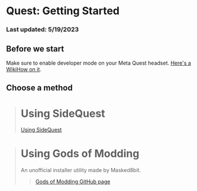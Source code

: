 # Quest: Getting Started
### Last updated: 5/19/2023

## Before we start
Make sure to enable developer mode on your Meta Quest headset. [Here's a WikiHow on it](https://www.wikihow.com/Enable-Developer-Mode-Oculus-Quest-2).

## Choose a method
> # Using SideQuest
> [Using SideQuest](https://masked8bit.github.io/GoG-Modding-Guide/quest/using-sidequest)

> # Using Gods of Modding
> An unofficial installer utility made by Masked8bit.
> > [Gods of Modding GitHub page](https://github.com/Masked8bit/Gods-of-Modding/#dependencies)
